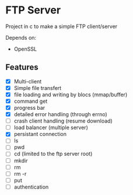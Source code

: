 # FTP Server

Project in c to make a simple FTP client/server

Depends on:

- OpenSSL

## Features

- [x] Multi-client
- [x] Simple file transfert
- [x] file loading and writing by blocs (mmap/buffer)
- [x] command get
- [x] progress bar
- [X] detailed error handling (through errno)
- [ ] crash client handling (resume download)
- [ ] load balancer (multiple server)
- [X] persistant connection
- [ ] ls
- [ ] pwd
- [ ] cd (limited to the ftp server root)
- [ ] mkdir
- [ ] rm
- [ ] rm -r
- [ ] put
- [ ] authentication